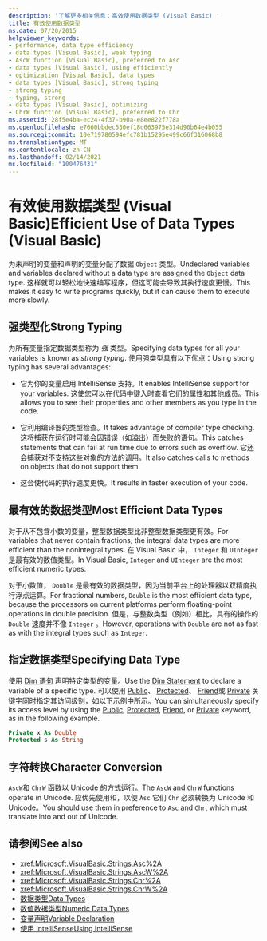 ```yaml
---
description: '了解更多相关信息：高效使用数据类型 (Visual Basic) '
title: 有效使用数据类型
ms.date: 07/20/2015
helpviewer_keywords:
- performance, data type efficiency
- data types [Visual Basic], weak typing
- AscW function [Visual Basic], preferred to Asc
- data types [Visual Basic], using efficiently
- optimization [Visual Basic], data types
- data types [Visual Basic], strong typing
- strong typing
- typing, strong
- data types [Visual Basic], optimizing
- ChrW function [Visual Basic], preferred to Chr
ms.assetid: 28f5e4ba-ec24-4f37-b90a-e8ee822f778a
ms.openlocfilehash: e7660bbdec530ef18d663975e314d90b64e4b055
ms.sourcegitcommit: 10e719780594efc781b15295e499c66f316068b8
ms.translationtype: MT
ms.contentlocale: zh-CN
ms.lasthandoff: 02/14/2021
ms.locfileid: "100476431"
---
```

# <a name="efficient-use-of-data-types-visual-basic"></a><span data-ttu-id="9f761-103">有效使用数据类型 (Visual Basic)</span><span class="sxs-lookup"><span data-stu-id="9f761-103">Efficient Use of Data Types (Visual Basic)</span></span>

<span data-ttu-id="9f761-104">为未声明的变量和声明的变量分配了数据 `Object` 类型。</span><span class="sxs-lookup"><span data-stu-id="9f761-104">Undeclared variables and variables declared without a data type are assigned the `Object` data type.</span></span> <span data-ttu-id="9f761-105">这样就可以轻松地快速编写程序，但这可能会导致其执行速度更慢。</span><span class="sxs-lookup"><span data-stu-id="9f761-105">This makes it easy to write programs quickly, but it can cause them to execute more slowly.</span></span>

## <a name="strong-typing"></a><span data-ttu-id="9f761-106">强类型化</span><span class="sxs-lookup"><span data-stu-id="9f761-106">Strong Typing</span></span>

 <span data-ttu-id="9f761-107">为所有变量指定数据类型称为 *强* 类型。</span><span class="sxs-lookup"><span data-stu-id="9f761-107">Specifying data types for all your variables is known as *strong typing*.</span></span> <span data-ttu-id="9f761-108">使用强类型具有以下优点：</span><span class="sxs-lookup"><span data-stu-id="9f761-108">Using strong typing has several advantages:</span></span>

- <span data-ttu-id="9f761-109">它为你的变量启用 IntelliSense 支持。</span><span class="sxs-lookup"><span data-stu-id="9f761-109">It enables IntelliSense support for your variables.</span></span> <span data-ttu-id="9f761-110">这使您可以在代码中键入时查看它们的属性和其他成员。</span><span class="sxs-lookup"><span data-stu-id="9f761-110">This allows you to see their properties and other members as you type in the code.</span></span>

- <span data-ttu-id="9f761-111">它利用编译器的类型检查。</span><span class="sxs-lookup"><span data-stu-id="9f761-111">It takes advantage of compiler type checking.</span></span> <span data-ttu-id="9f761-112">这将捕获在运行时可能会因错误（如溢出）而失败的语句。</span><span class="sxs-lookup"><span data-stu-id="9f761-112">This catches statements that can fail at run time due to errors such as overflow.</span></span> <span data-ttu-id="9f761-113">它还会捕获对不支持这些对象的方法的调用。</span><span class="sxs-lookup"><span data-stu-id="9f761-113">It also catches calls to methods on objects that do not support them.</span></span>

- <span data-ttu-id="9f761-114">这会使代码的执行速度更快。</span><span class="sxs-lookup"><span data-stu-id="9f761-114">It results in faster execution of your code.</span></span>

## <a name="most-efficient-data-types"></a><span data-ttu-id="9f761-115">最有效的数据类型</span><span class="sxs-lookup"><span data-stu-id="9f761-115">Most Efficient Data Types</span></span>

 <span data-ttu-id="9f761-116">对于从不包含小数的变量，整型数据类型比非整型数据类型更有效。</span><span class="sxs-lookup"><span data-stu-id="9f761-116">For variables that never contain fractions, the integral data types are more efficient than the nonintegral types.</span></span> <span data-ttu-id="9f761-117">在 Visual Basic 中， `Integer` 和 `UInteger` 是最有效的数值类型。</span><span class="sxs-lookup"><span data-stu-id="9f761-117">In Visual Basic, `Integer` and `UInteger` are the most efficient numeric types.</span></span>

 <span data-ttu-id="9f761-118">对于小数值， `Double` 是最有效的数据类型，因为当前平台上的处理器以双精度执行浮点运算。</span><span class="sxs-lookup"><span data-stu-id="9f761-118">For fractional numbers, `Double` is the most efficient data type, because the processors on current platforms perform floating-point operations in double precision.</span></span> <span data-ttu-id="9f761-119">但是，与整数类型（例如）相比，具有的操作的 `Double` 速度并不像 `Integer` 。</span><span class="sxs-lookup"><span data-stu-id="9f761-119">However, operations with `Double` are not as fast as with the integral types such as `Integer`.</span></span>

## <a name="specifying-data-type"></a><span data-ttu-id="9f761-120">指定数据类型</span><span class="sxs-lookup"><span data-stu-id="9f761-120">Specifying Data Type</span></span>

 <span data-ttu-id="9f761-121">使用 [Dim 语句](../../../language-reference/statements/dim-statement.md) 声明特定类型的变量。</span><span class="sxs-lookup"><span data-stu-id="9f761-121">Use the [Dim Statement](../../../language-reference/statements/dim-statement.md) to declare a variable of a specific type.</span></span> <span data-ttu-id="9f761-122">可以使用 [Public](../../../language-reference/modifiers/public.md)、 [Protected](../../../language-reference/modifiers/protected.md)、 [Friend](../../../language-reference/modifiers/friend.md)或 [Private](../../../language-reference/modifiers/private.md) 关键字同时指定其访问级别，如以下示例中所示。</span><span class="sxs-lookup"><span data-stu-id="9f761-122">You can simultaneously specify its access level by using the [Public](../../../language-reference/modifiers/public.md), [Protected](../../../language-reference/modifiers/protected.md), [Friend](../../../language-reference/modifiers/friend.md), or [Private](../../../language-reference/modifiers/private.md) keyword, as in the following example.</span></span>

```vb
Private x As Double
Protected s As String
```

## <a name="character-conversion"></a><span data-ttu-id="9f761-123">字符转换</span><span class="sxs-lookup"><span data-stu-id="9f761-123">Character Conversion</span></span>

 <span data-ttu-id="9f761-124">`AscW`和 `ChrW` 函数以 Unicode 的方式运行。</span><span class="sxs-lookup"><span data-stu-id="9f761-124">The `AscW` and `ChrW` functions operate in Unicode.</span></span> <span data-ttu-id="9f761-125">应优先使用和，以使 `Asc` 它们 `Chr` 必须转换为 Unicode 和 Unicode。</span><span class="sxs-lookup"><span data-stu-id="9f761-125">You should use them in preference to `Asc` and `Chr`, which must translate into and out of Unicode.</span></span>

## <a name="see-also"></a><span data-ttu-id="9f761-126">请参阅</span><span class="sxs-lookup"><span data-stu-id="9f761-126">See also</span></span>

- <xref:Microsoft.VisualBasic.Strings.Asc%2A>
- <xref:Microsoft.VisualBasic.Strings.AscW%2A>
- <xref:Microsoft.VisualBasic.Strings.Chr%2A>
- <xref:Microsoft.VisualBasic.Strings.ChrW%2A>
- [<span data-ttu-id="9f761-127">数据类型</span><span class="sxs-lookup"><span data-stu-id="9f761-127">Data Types</span></span>](index.md)
- [<span data-ttu-id="9f761-128">数值数据类型</span><span class="sxs-lookup"><span data-stu-id="9f761-128">Numeric Data Types</span></span>](numeric-data-types.md)
- [<span data-ttu-id="9f761-129">变量声明</span><span class="sxs-lookup"><span data-stu-id="9f761-129">Variable Declaration</span></span>](../variables/variable-declaration.md)
- [<span data-ttu-id="9f761-130">使用 IntelliSense</span><span class="sxs-lookup"><span data-stu-id="9f761-130">Using IntelliSense</span></span>](/visualstudio/ide/using-intellisense)
